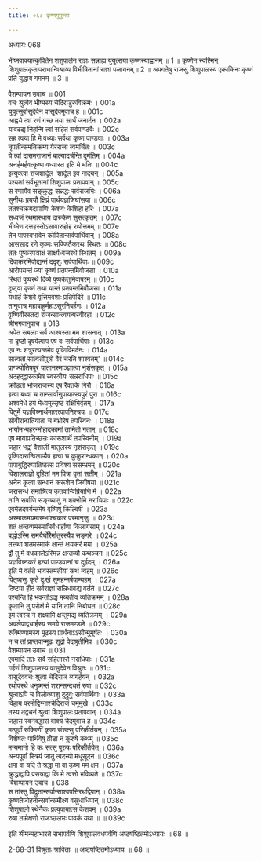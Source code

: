 ```yaml
---
title: ०६८ कृष्णयुयुत्सा

---
```

अध्यायः 068

भीष्मवाक्यात्कुपितेन शशुपालेन राज्ञः सन्नाह्य युयुत्सया कृष्णस्याह्वानम् ॥ 1 ॥ कृष्णेन स्वस्मिन् शिशुपालकृतापराधान्विश्राव्य विभीषितानां राज्ञां पलायनम्॥ 2 ॥ अपगतेषु राजसु शिशुपालस्य एकाकिनः कृष्णं प्रति युद्धाय गमनम् ॥ 3 ॥

वैशम्पायन उवाच ॥	001  
वचः श्रुत्वैव भीष्मस्य चेदिराडुरुविक्रमः ।	001a  
युयुत्सुर्वासुदेवेन वासुदेवमुवाच ह ॥	001c  
आह्वये त्वां रणं गच्छ मया सार्धं जनार्दन ।	002a  
यावदद्य निहन्मि त्वां सहितं सर्वपाण्डवैः ॥	002c  
सह त्वया हि मे वध्याः सर्वथा कृष्ण पाण्डवाः ।	003a  
नृपतीन्समतिक्रम्य यैरराजा त्वमर्चितः ॥	003c  
ये त्वां दासमराजानं बाल्यादर्चन्ति दुर्मतिम् ।	004a  
अनर्हमर्हवत्कृष्ण वध्यास्त इति मे मतिः ॥	004c  
इत्युक्त्वा राजशार्दूल \'शार्दूल इव नादयन् ।	005a  
पश्यतां सर्वभूतानां शिशुपालः प्रतापवान् ॥	005c  
स रणायैव सङ्क्रुद्धः सन्नद्धः सर्वराजभिः ।	006a  
सुनीथः प्रययौ क्षिप्रं पार्थयज्ञजिघांसया ॥	006c  
ततश्चक्रगदापाणिः केशवः केशिहा हरिः ।	007a  
सध्वजं रथमास्थाय दारुकेण सुसत्कृतम् ।	007c  
भीष्मेण दत्तहस्तोऽसावारुहोह रथोत्तमम् ॥	007e  
तेन पापस्वभावेन कोपितान्सर्वपार्थिवान् ।	008a  
आससाद रणे कृष्णः सज्जितैकरथः स्थितः ॥	008c  
ततः पुष्करपत्राक्षं तार्क्ष्यध्वजरथे स्थितम् ।	009a  
दिवाकरमिवोद्यन्तं ददृशुः सर्वपार्थिवाः ॥	009c  
आरोपयन्तं ज्यां कृष्णं प्रतपन्तमिवौजसा ।	010a  
स्थितं पुष्परथे दिव्ये पुष्पकेतुमिवापरम् ॥	010c  
दृष्ट्वा कृष्णं तथा यान्तं प्रतपन्तमिवौजसा ।	011a  
यथार्हं केशवे वृत्तिमवशाः प्रतिपेदिरे ॥	011c  
तानुवाच महाबाहुर्महाऽसुरनिबर्हणः ।	012a  
वृष्णिवीरस्तदा राजन्सान्त्वयन्परवीरहा ॥	012c  
श्रीभगवानुवाच ॥	013  
अपेत सबलाः सर्व आश्वस्ता मम शासनात् ।	013a  
मा दृष्टो दूषयेत्पाप एष वः सर्वपार्थिपाः ॥	013c  
एष नः शत्रुरत्यन्तमेष वृष्णिविमर्दनः ।	014a  
सात्वतां सात्वतीपुत्रो वैरं चरति शाश्वतम्\' ॥	014c  
प्राग्ज्योतिषपुरं यातानस्माञ्ज्ञात्वा नृशंसकृत् ।	015a  
अदहद्द्वारकामेष स्वस्त्रीयः सन्नराधिपाः ॥	015c  
क्रीडतो भोजराजस्य एष रैवतके गिरौ ।	016a  
हत्वा बध्वा च तान्सार्वानुपायात्स्वपुरं पुरा ॥	016c  
अश्वमेधे हयं मेध्यमुत्सृष्टं रक्षिभिर्वृतम् ।	017a  
पितुर्मे यज्ञविघ्नार्थमहरत्पापनिश्चयः ॥	017c  
सौवीरान्प्रतियातां च बभ्रोरेष तपस्विनः ।	018a  
भार्यामभ्यहरन्मोहादकामां तामितो गताम् ॥	018c  
एष मायाप्रतिच्छन्नः कारूशार्थे तपस्विनीम् ।	019a  
जहार भद्रां वैशालीं मातुलस्य नृशंसकृत् ॥	019c  
वृष्णिदारान्विलाप्यैष हत्वा च कुकुरान्धकान् ।	020a  
पापाबुद्धिरुपातिष्ठत्स प्रविश्य ससम्भ्रमम् ॥	020c  
विशालराज्ञो दुहितां मम पित्रा वृतां सतीम् ।	021a  
अनेन कृत्वा सन्धानं करूशेन जिगीषया ॥	021c  
जरासन्धं समाश्रित्य कृतवान्विप्रियाणि मे ।	022a  
तानि सर्वाणि सङ्ख्यातुं न शक्नोमि नराधिपाः ॥	022c  
एवमेतदपर्यन्तमेष वृष्णिषु किल्बिषी ।	023a  
अस्माकमयमारम्भांश्चकार परमानृजुः ॥	023c  
शतं क्षन्तव्यमस्माभिर्वधार्हाणां किलागसाम् ।	024a  
बद्धोऽस्मि समयैर्घोरैर्मातुरस्यैव सङ्गरे ॥	024c  
तत्तथा शतमस्माकं क्षान्तं क्षयकरं मया ।	025a  
द्वौ तु मे वधकालेऽस्मिन्न क्षन्तव्यौ कथञ्चन ॥	025c  
यज्ञविघ्नकरं हन्यां पाण्डवानां च दुर्हृदम् ।	026a  
इति मे वर्तते भावस्तमतीयां कथं न्वहम् ॥	026c  
पितृष्वसुः कृते दुःखं सुमहन्मर्षयाम्यहम् ।	027a  
दिष्ट्या हीदं सर्वराज्ञां सन्निधावद्य वर्तते ॥	027c  
पश्यन्ति हि भवन्तोऽद्य मय्यतीव व्यतिक्रमम् ।	028a  
कृतानि तु परोक्षं मे यानि तानि निबोधत ॥	028c  
इमं त्वस्य न शक्ष्यामि क्षन्तुमद्य व्यतिक्रमम् ।	029a  
अवलेपाद्वधार्हस्य समग्रे राजमण्डले ॥	029c  
रुक्मिण्यामस्य मूढस्य प्रार्थनाऽऽसीन्मुमूर्षतः ।	030a  
न च तां प्राप्तवान्मूढः शूद्रो वेदश्रुतीमिव ॥	030c  
वैशम्पायन उवाच ॥	031  
एवमादि ततः सर्वे सहितास्ते नराधिपाः ।	031a  
गर्हणं शिशुपालस्य वासुदेवेन विश्रुतः ॥	031c  
वासुदेववचः श्रुत्वा चेदिराजं व्यगर्हयन् ।	032a  
रथोपस्थे धनुष्मन्तं शरान्सन्दधतं रुषा ॥	032c  
श्रुत्वाऽपि च विलोक्याशु दुद्रुवुः सर्वपार्थिवाः ।	033a  
विहाय परमोद्विग्नाश्चेदिराजं चमूमुखे ॥	033c  
तस्य तद्वचनं श्रुत्वा शिशुपालः प्रतापवान् ।	034a  
जहास स्वनवद्धासं वाक्यं चेदमुवाच ह ॥	034c  
मत्पूर्वां रुक्मिणीं कृष्ण संसत्सु परिकीर्तयन् ।	035a  
विशेषतः पार्थिवेषु व्रीडां न कुरुषे कथम् ॥	035c  
मन्यमानो हि कः सत्सु पुरुषः परिकीर्तयेत् ।	036a  
अन्यपूर्वां स्त्रियं जातु त्वदन्यो मधूसूदन ॥	036c  
क्षमा वा यदि ते श्रद्धा मा वा कृष्ण मम क्षम ।	037a  
क्रुद्धाद्वापि प्रसन्नाद्वा किं मे त्वत्तो भविष्यते ॥	037c  
\'वैशम्पायन उवाच ॥	038  
स तांस्तु विद्रुतान्सर्वान्साश्वपत्तिरथद्विपान् ।	038a  
कृष्णतेजोहतान्सर्वान्समीक्ष्य वसुधाधिपान् ॥	038c  
शिशुपालो रथेनैकः प्रत्युपायात्स केशवम् ।	039a  
रुषा ताम्रेक्षणो राजञ्छलभः पावकं यथा ॥ ॥	039c  

इति श्रीमन्महाभारते सभापर्वणि शिशुपालवधपर्वणि अष्टषष्टितमोऽध्यायः ॥ 68 ॥

2-68-31 विश्रुताः श्राविताः ॥ अष्टषष्टितमोऽध्यायः ॥ 68 ॥